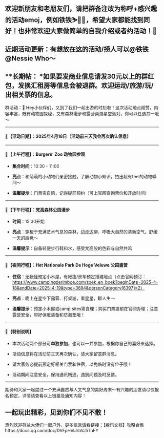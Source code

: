 欢迎新朋友和老朋友们，请把群备注改为称呼+感兴趣的活动emoj，例如铁铁⛷🏋‍♀，希望大家都能找到同好！也非常欢迎大家做简单的自我介绍或者约活动！🥰
----
近期活动更新：有想放在这的活动/捞人可以@铁铁 @Nessie Who～
- 

**长期帖：
*如果要发商业信息请发30元以上的群红包，发换汇租房等信息会被退群。欢迎运动/旅游/玩/出相关票的信息。
----------
群活动：🌟 Hey小伙伴们，又到了我们一起出游的时刻啦！这次活动地点超赞，内容丰富，既有动物园探秘，又有森林漫步和露营桌游星空派对，你可以任选其一哦～

---

#### 📅【活动日期】：2025年4月18日（活动前三天我会再次确认信息）

---

#### 🐾【上午行程】：Burgers’ Zoo 动物园参观

- **集合时间**：10:30 - 11:00
    
- **亮点**：和萌萌的小动物们亲密接触，了解动物小知识，拍出超有feel的动物瞬间～
    
- **温馨提示**：门票需自购，记得提前预约（可上官网查询票价和开放时间）
    

---

#### 🌳【下午行程】：梵高森林公园漫步

- **时间**：15:30开始
    
- **亮点**：穿梭于充满艺术气息的森林，边走边聊，呼吸大自然的清新空气，舒缓一天的疲惫～
    
- **温馨提示**：自备轻便步行鞋和水，感受梵高般的色彩与自然共鸣
    

---

#### 🌌【夜间行程】：Het Nationale Park De Hoge Veluwe 公园露营

- **住宿**：无帐篷预定小木屋，有帐篷/房车预定搭建地点（点击官网预订：  
    https://www.campingderimboe.com/zoek_en_boek?beginDate=2025-4-18&endDate=2025-4-19&type=3694&personCategory[6397]=2）
    
- **亮点**：晚上在星空下露营、打桌游，看星星，聊人生～
    
- **温馨提示**：预定小木屋或camp sites需自理；购买门票提前在官网办理；注意露营安全，带好保暖装备和防潮垫哦！
    

---

#### 🔔【特别说明】

- 本次活动两个部分可**单独参加**，也可以一并参加，根据你自己的喜好来选择。
    
- 活动信息将在活动前三天再次确认，请大家留意群消息。
    
- 请大家务必提前预定好相关门票和住宿，以免临时没有位子哦！
    
- 活动期间注意安全，保持通讯畅通，遇到问题及时反馈。
    

---

期待和大家一起度过一个充满自然与人文气息的美好周末～有兴趣的朋友请尽快报名预定，详情请查看以上链接及通知内容！

一起玩出精彩，见到你们不见不散！
----------
热烈欢迎荷兰大佬们一起户外，更多信息请看链接：【腾讯文档】攻略合集https://docs.qq.com/doc/DVFpHelJrbVJhTnFY
